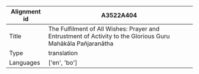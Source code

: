|Alignment id | A3522A404
| --- | --- 
|Title | The Fulfilment of All Wishes: Prayer and Entrustment of Activity to the Glorious Guru Mahākāla Pañjaranātha 
|Type | translation
|Languages | ['en', 'bo']